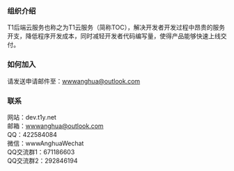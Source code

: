 ### 组织介绍
T1后端云服务也称之为T1云服务（简称TOC），解决开发者开发过程中昂贵的服务开支，降低程序开发成本，同时减轻开发者代码编写量，使得产品能够快速上线交付。

### 如何加入
请发送申请邮件至：wwwanghua@outlook.com

### 联系
网站：dev.t1y.net
<br />
邮箱：wwwanghua@outlook.com
<br />
QQ：422584084
<br />
微信：wwwAnghuaWechat
<br />
QQ交流群1：671186603
<br />
QQ交流群2：292846194
